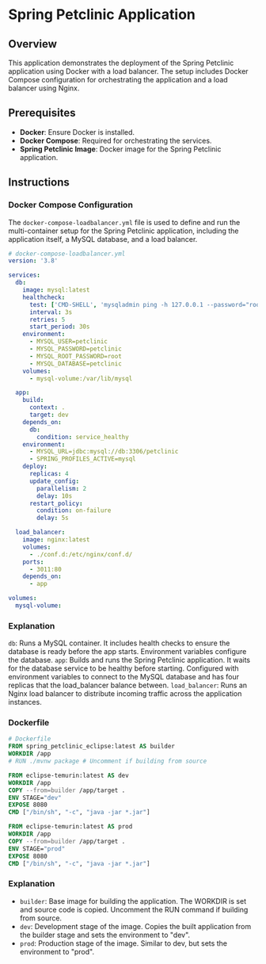 # Spring Petclinic Application

## Overview

This application demonstrates the deployment of the Spring Petclinic application using Docker with a load balancer. The setup includes Docker Compose configuration for orchestrating the application and a load balancer using Nginx.

## Prerequisites

- **Docker**: Ensure Docker is installed.
- **Docker Compose**: Required for orchestrating the services.
- **Spring Petclinic Image**: Docker image for the Spring Petclinic application.

## Instructions

### Docker Compose Configuration

The `docker-compose-loadbalancer.yml` file is used to define and run the multi-container setup for the Spring Petclinic application, including the application itself, a MySQL database, and a load balancer.

```yaml
# docker-compose-loadbalancer.yml
version: '3.8'

services:
  db:
    image: mysql:latest
    healthcheck:
      test: ['CMD-SHELL', 'mysqladmin ping -h 127.0.0.1 --password="root" --silent']
      interval: 3s
      retries: 5
      start_period: 30s
    environment:
      - MYSQL_USER=petclinic
      - MYSQL_PASSWORD=petclinic
      - MYSQL_ROOT_PASSWORD=root
      - MYSQL_DATABASE=petclinic
    volumes:
      - mysql-volume:/var/lib/mysql

  app:
    build:
      context: .
      target: dev
    depends_on:
      db:
        condition: service_healthy
    environment:
      - MYSQL_URL=jdbc:mysql://db:3306/petclinic
      - SPRING_PROFILES_ACTIVE=mysql
    deploy:
      replicas: 4
      update_config:
        parallelism: 2
        delay: 10s
      restart_policy:
        condition: on-failure
        delay: 5s

  load_balancer:
    image: nginx:latest
    volumes:
      - ./conf.d:/etc/nginx/conf.d/
    ports:
      - 3011:80
    depends_on:
      - app

volumes:
  mysql-volume:
```

### Explanation

`db`: Runs a MySQL container. It includes health checks to ensure the database is ready before the app starts. Environment variables configure the database.
`app`: Builds and runs the Spring Petclinic application. It waits for the database service to be healthy before starting. Configured with environment variables to connect to the MySQL database and has four replicas that the load_balancer balance between.
`load_balancer`: Runs an Nginx load balancer to distribute incoming traffic across the application instances.

### Dockerfile

```dockerfile
# Dockerfile
FROM spring_petclinic_eclipse:latest AS builder
WORKDIR /app
# RUN ./mvnw package # Uncomment if building from source

FROM eclipse-temurin:latest AS dev
WORKDIR /app
COPY --from=builder /app/target .
ENV STAGE="dev"
EXPOSE 8080
CMD ["/bin/sh", "-c", "java -jar *.jar"]

FROM eclipse-temurin:latest AS prod
WORKDIR /app
COPY --from=builder /app/target .
ENV STAGE="prod"
EXPOSE 8080
CMD ["/bin/sh", "-c", "java -jar *.jar"]
```

### Explanation

- `builder`: Base image for building the application. The WORKDIR is set and source code is copied. Uncomment the RUN command if building from source.
- `dev`: Development stage of the image. Copies the built application from the builder stage and sets the environment to "dev".
- `prod`: Production stage of the image. Similar to dev, but sets the environment to "prod".
